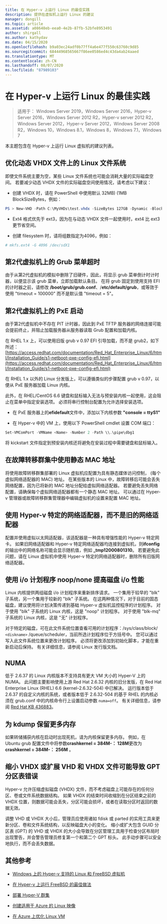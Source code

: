 ```yaml
---
title: 在 Hyper-v 上运行 Linux 的最佳实践
description: 提供在虚拟机上运行 Linux 的建议
manager: dongill
ms.topic: article
ms.assetid: a08648eb-eea0-4e2b-87fb-52bfe8953491
author: shirgall
ms.author: kathydav
ms.date: 04/15/2020
ms.openlocfilehash: b9a03ec24adf0b77ff4a6e477f550c63760c9d85
ms.sourcegitcommit: 68444968565667f86ee0586ed4c43da4ab24aaed
ms.translationtype: MT
ms.contentlocale: zh-CN
ms.lasthandoff: 08/07/2020
ms.locfileid: "87989103"
---
```

# <a name="best-practices-for-running-linux-on-hyper-v"></a>在 Hyper-v 上运行 Linux 的最佳实践

>适用于： Windows Server 2019，Windows Server 2016，Hyper-v Server 2016，Windows Server 2012 R2，Hyper-v server 2012 R2，Windows Server 2012，Hyper-v Server 2012，Windows Server 2008 R2，Windows 10，Windows 8.1，Windows 8，Windows 7.1，Windows 7

本主题包含在 Hyper-v 上运行 Linux 虚拟机的建议列表。

## <a name="tuning-linux-file-systems-on-dynamic-vhdx-files"></a>优化动态 VHDX 文件上的 Linux 文件系统

即使文件系统主要为空，某些 Linux 文件系统也可能会消耗大量的实际磁盘空间。 若要减少动态 VHDX 文件的实际磁盘空间使用情况，请考虑以下建议：

* 创建 VHDX 时，请在 PowerShell 中使用默认 32MB)  (1MB BlockSizeBytes，例如：

```Powershell
PS > New-VHD -Path C:\MyVHDs\test.vhdx -SizeBytes 127GB -Dynamic -BlockSizeBytes 1MB
```

* Ext4 格式优先于 ext3，因为在与动态 VHDX 文件一起使用时，ext4 比 ext3 更节省空间。

* 创建 filesystem 时，请将组数指定为4096，例如：

```bash
# mkfs.ext4 -G 4096 /dev/sdX1

```

## <a name="grub-menu-timeout-on-generation-2-virtual-machines"></a>第2代虚拟机上的 Grub 菜单超时

由于从第2代虚拟机的模拟中删除了旧硬件，因此，将显示 grub 菜单倒计时计时器，以便显示该 grub 菜单，立即加载默认条目。 在将 grub 固定到使用支持 EFI 的计时器之前，请修改 **/boot/grub/grub.conf**、/**etc/default/grub**，或等效于使用 "timeout = 100000" 而不是默认值 "timeout = 5"。

## <a name="pxe-boot-on-generation-2-virtual-machines"></a>第2代虚拟机上的 PxE 启动

由于第2代虚拟机中不存在 PIT 计时器，因此到 PxE TFTP 服务器的网络连接可能会提前终止，并阻止加载服务器从服务器读取 Grub 配置和加载内核。

在 RHEL 1.x 上，可以使用旧版 grub v 0.97 EFI 引导加载，而不是 grub2，如下所述：[https://access.redhat.com/documentation/Red_Hat_Enterprise_Linux/6/html/Installation_Guide/s1-netboot-pxe-config-efi.html](https://access.redhat.com/documentation/Red_Hat_Enterprise_Linux/6/html/Installation_Guide/s1-netboot-pxe-config-efi.html)

在 RHEL 1.x 以外的 Linux 分发版上，可以遵循类似的步骤配置 grub v 0.97，以便从 PxE 服务器加载 Linux 内核。

此外，在 RHEL/CentOS 6.6 键盘和鼠标输入无法与预安装内核一起使用，这会阻止在菜单中指定安装选项。 必须将串行控制台配置为允许选择安装选项。

* 在 PxE 服务器上的**efidefault**文件中，添加以下内核参数 **"console = ttyS1"**

* 在 Hyper-v 中的 VM 上，使用以下 PowerShell cmdlet 设置 COM 端口：

```Powershell
Set-VMComPort -VMName <Name> -Number 2 -Path \\.\pipe\dbg1

```

将 kickstart 文件指定到预安装内核还将避免在安装过程中需要键盘和鼠标输入。

## <a name="use-static-mac-addresses-with-failover-clustering"></a>在故障转移群集中使用静态 MAC 地址

将使用故障转移群集部署的 Linux 虚拟机应配置为具有静态媒体访问控制， (每个虚拟网络适配器的 MAC) 地址。 在某些版本的 Linux 中，故障转移后可能会丢失网络配置，因为已将新的 MAC 地址分配给虚拟网络适配器。 若要避免丢失网络配置，请确保每个虚拟网络适配器都有一个静态 MAC 地址。 可以通过在 Hyper-v 管理器或故障转移群集管理器中编辑虚拟机的设置来配置 MAC 地址。

## <a name="use-hyper-v-specific-network-adapters-not-the-legacy-network-adapter"></a>使用 Hyper-v 特定的网络适配器，而不是旧的网络适配器

配置并使用虚拟以太网适配器，该适配器是一种具有增强性能的 Hyper-v 特定网卡。 如果旧网络适配器和 Hyper-v 特定网络适配器均连接到虚拟机，则**ifconfig**的输出中的网络名称可能会显示随机值，例如 **_tmp12000801310**。 若要避免此问题，请在 Linux 虚拟机中使用 Hyper-v 特定的网络适配器时，删除所有旧版网络适配器。

## <a name="use-io-scheduler-noopnone-for-better-disk-io-performance"></a>使用 i/o 计划程序 noop/none 提高磁盘 i/o 性能

Linux 内核提供两组磁盘 i/o 计划程序来重新排序请求。  一个集用于较早的 "blk" 子系统，另一个集用于较新的 "blk" 子系统。 在这两种情况下，对于目前的固态磁盘，建议使用将计划决策传递到基础 Hyper-v 虚拟机监控程序的计划程序。 对于使用 "blk" 子系统的 Linux 内核，这是 "noop" 计划程序。 对于使用 "blk-mq" 子系统的 Linux 内核，这是 "无" 计划程序。

对于特定的磁盘，可在此文件系统位置查看可用的计划程序：/sys/class/block/ `<diskname>` /queue/scheduler，当前所选计划程序位于方括号中。 您可以通过写入此文件系统位置来更改计划程序。 必须将更改添加到初始化脚本，才能在重新启动后保持。 有关详细信息，请参阅 Linux 发行版文档。

## <a name="numa"></a>NUMA

低于 2.6.37 的 Linux 内核版本不支持具有更大 VM 大小的 Hyper-V 上的 NUMA。 此问题主要影响使用上游 Red Hat 2.6.32 内核的旧分发版，在 Red Hat Enterprise Linux (RHEL) 6.6 (kernel-2.6.32-504) 中已解决。 运行版本低于 2.6.37 的自定义内核的系统，或者版本低于 2.6.32-504 的基于 RHEL 的内核必须在 grub.conf 中的内核命令行上设置启动参数 `numa=off`。 有关详细信息，请参阅 [Red Hat KB 436883](https://access.redhat.com/solutions/436883)。

## <a name="reserve-more-memory-for-kdump"></a>为 kdump 保留更多内存

如果转储捕获内核在启动时出现死机，请为内核保留更多内存。 例如，在 Ubuntu grub 配置文件中将参数**crashkernel = 384M-： 128M**更改为**crashkernel = 384M-： 256M** 。

## <a name="shrinking-vhdx-or-expanding-vhd-and-vhdx-files-can-result-in-erroneous-gpt-partition-tables"></a>缩小 VHDX 或扩展 VHD 和 VHDX 文件可能导致 GPT 分区表错误

Hyper-v 允许压缩虚拟磁盘 (VHDX) 文件，而不考虑磁盘上可能存在的任何分区、卷或文件系统数据结构。 如果 VHDX 的结束时间收缩到在分区结束之前的 VHDX 位置，则数据可能会丢失，分区可能会损坏，或者在读取分区时返回的数据无效。

调整 VHD 或 VHDX 大小后，管理员应使用诸如 fdisk 或 parted 的实用工具来更新分区、卷和文件系统结构，以反映磁盘大小的变化。 缩小或扩大包含 GUID 分区表 (GPT) 的 VHD 或 VHDX 的大小会导致在分区管理工具用于检查分区布局时出现警告，并会警告管理员修复第一个和第二个 GPT 标头。 此手动步骤可以安全地执行，而不会丢失数据。

## <a name="additional-references"></a>其他参考

* [Windows 上的 Hyper-v 支持的 Linux 和 FreeBSD 虚拟机](Supported-Linux-and-FreeBSD-virtual-machines-for-Hyper-V-on-Windows.md)

* [在 Hyper-v 上运行 FreeBSD 的最佳做法](Best-practices-for-running-FreeBSD-on-Hyper-V.md)

* [部署 Hyper-V 群集](/previous-versions/windows/it-pro/windows-server-2012-R2-and-2012/jj863389(v=ws.11))

* [创建适用于 Azure 的 Linux 映像](/azure/virtual-machines/linux/create-upload-generic)

* [在 Azure 上优化 Linux VM](/azure/virtual-machines/linux/optimization)